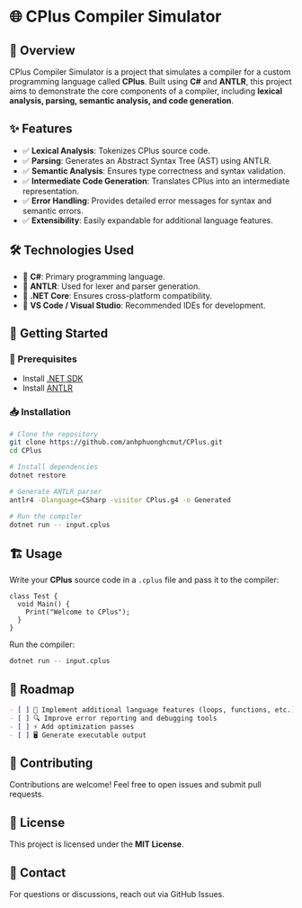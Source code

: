 # 🌐 CPlus Compiler Simulator

## 📝 Overview
CPlus Compiler Simulator is a project that simulates a compiler for a custom programming language called **CPlus**. Built using **C#** and **ANTLR**, this project aims to demonstrate the core components of a compiler, including **lexical analysis, parsing, semantic analysis, and code generation**.

## ✨ Features
- ✅ **Lexical Analysis**: Tokenizes CPlus source code.
- ✅ **Parsing**: Generates an Abstract Syntax Tree (AST) using ANTLR.
- ✅ **Semantic Analysis**: Ensures type correctness and syntax validation.
- ✅ **Intermediate Code Generation**: Translates CPlus into an intermediate representation.
- ✅ **Error Handling**: Provides detailed error messages for syntax and semantic errors.
- ✅ **Extensibility**: Easily expandable for additional language features.

## 🛠️ Technologies Used
- 🔹 **C#**: Primary programming language.
- 🔹 **ANTLR**: Used for lexer and parser generation.
- 🔹 **.NET Core**: Ensures cross-platform compatibility.
- 🔹 **VS Code / Visual Studio**: Recommended IDEs for development.

## 🚀 Getting Started
### 📌 Prerequisites
- Install [.NET SDK](https://dotnet.microsoft.com/en-us/download)
- Install [ANTLR](https://www.antlr.org/)

### 📥 Installation
```sh
# Clone the repository
git clone https://github.com/anhphuonghcmut/CPlus.git
cd CPlus

# Install dependencies
dotnet restore

# Generate ANTLR parser
antlr4 -Dlanguage=CSharp -visitor CPlus.g4 -o Generated

# Run the compiler
dotnet run -- input.cplus
```

## 🏗️ Usage
Write your **CPlus** source code in a `.cplus` file and pass it to the compiler:
```cplus
class Test {
  void Main() {
    Print("Welcome to CPlus");
  }
}
```
Run the compiler:
```sh
dotnet run -- input.cplus
```

## 📌 Roadmap
```md
- [ ] 🚀 Implement additional language features (loops, functions, etc.)
- [ ] 🔍 Improve error reporting and debugging tools
- [ ] ⚡ Add optimization passes
- [ ] 🖥️ Generate executable output
```

## 🤝 Contributing
Contributions are welcome! Feel free to open issues and submit pull requests.

## 📜 License
This project is licensed under the **MIT License**.

## 📧 Contact
For questions or discussions, reach out via GitHub Issues.